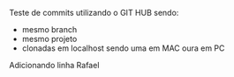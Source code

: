 Teste de commits utilizando o GIT HUB sendo:

- mesmo branch
- mesmo projeto
- clonadas em localhost sendo uma em MAC oura em PC

Adicionando linha Rafael